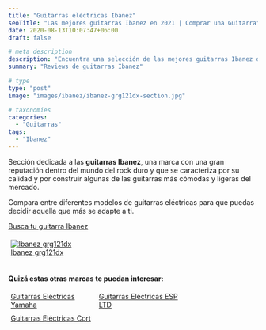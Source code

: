 ```yaml
---
title: "Guitarras eléctricas Ibanez"
seoTitle: "Las mejores guitarras Ibanez en 2021 | Comprar una Guitarra"
date: 2020-08-13T10:07:47+06:00
draft: false

# meta description
description: "Encuentra una selección de las mejores guitarras Ibanez de 2021 &#9989;  Compara entre modelos exitosos de la serie Ibanez GIO"
summary: "Reviews de guitarras Ibanez"

# type
type: "post"
image: "images/ibanez/ibanez-grg121dx-section.jpg"

# taxonomies
categories: 
  - "Guitarras"
tags:
  - "Ibanez"
---
```


Sección dedicada a las **guitarras Ibanez**, una marca con una gran reputación dentro del mundo del rock duro y que se caracteriza por su calidad y por construir algunas de las guitarras más cómodas y ligeras del mercado.

Compara entre diferentes modelos de guitarras eléctricas para que puedas decidir aquella que más se adapte a ti.

<div>
	<a href="https://amzn.to/3hODLe8" class="btn btn-outline-primary" rel="nofollow noopener noreferrer" target="_blank">Busca tu guitarra Ibanez</a>
</div>

<div class="row">
      <div class="column" style="float: left; width: 100%; padding: 5px;">
        <a href="/guitarras-ibanez/grg121dx">
          <img src="../../images/ibanez/ibanez-grg121dx-menu.png" alt="Ibanez grg121dx">
          <figcaption>Ibanez grg121dx</figcaption>
        </a>
</div>  

&nbsp;

**Quizá estas otras marcas te puedan interesar:**

<div class="row">
      <div class="column" style="float: left; width: 33.33%; padding: 5px;">
        <a href="/guitarras-yamaha/">
          <figcaption>Guitarras Eléctricas Yamaha</figcaption>
        </a>
      </div>
      <div class="column" style="float: left; width: 33.33%; padding: 5px;">
        <a href="/ltd/">
          <figcaption>Guitarras Eléctricas ESP LTD</figcaption>
        </a>
      </div>
      <div class="column" style="float: left; width: 33.33%; padding: 5px;">
        <a href="/guitarras-cort/">
          <figcaption>Guitarras Eléctricas Cort</figcaption>
        </a>
      </div>
</div>
